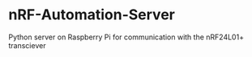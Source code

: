 # nRF-Automation-Server
Python server on Raspberry Pi for communication with the nRF24L01+ transciever
